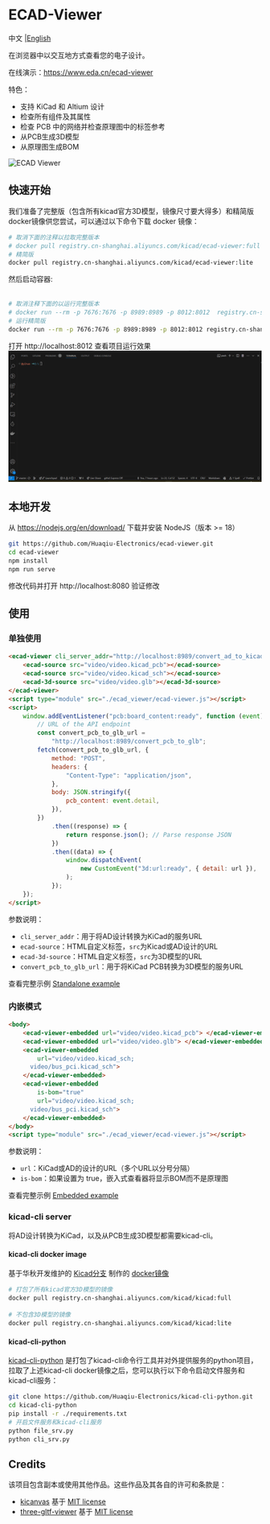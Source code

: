 # ECAD-Viewer

<p>
    中文 |<a href="README.md">English<a/>
</p>

在浏览器中以交互地方式查看您的电子设计。

在线演示：https://www.eda.cn/ecad-viewer

特色：

-   支持 KiCad 和 Altium 设计
-   检查所有组件及其属性
-   检查 PCB 中的网络并检查原理图中的标签参考
-   从PCB生成3D模型
-   从原理图生成BOM

![ECAD Viewer](docs/ecad-viewer-preview.gif)

## 快速开始

我们准备了完整版（包含所有kicad官方3D模型，镜像尺寸要大得多）和精简版docker镜像供您尝试，可以通过以下命令下载 docker 镜像：

```bash
# 取消下面的注释以拉取完整版本
# docker pull registry.cn-shanghai.aliyuncs.com/kicad/ecad-viewer:full
# 精简版
docker pull registry.cn-shanghai.aliyuncs.com/kicad/ecad-viewer:lite
```

然后启动容器:

```bash

# 取消注释下面的以运行完整版本
# docker run --rm -p 7676:7676 -p 8989:8989 -p 8012:8012  registry.cn-shanghai.aliyuncs.com/kicad/ecad-viewer:full
# 运行精简版
docker run --rm -p 7676:7676 -p 8989:8989 -p 8012:8012 registry.cn-shanghai.aliyuncs.com/kicad/ecad-viewer:lite

```

打开 http://localhost:8012 查看项目运行效果
![Quick start](docs/quick-start.gif)

## 本地开发

从 https://nodejs.org/en/download/ 下载并安装 NodeJS（版本 >= 18）

```bash
git https://github.com/Huaqiu-Electronics/ecad-viewer.git
cd ecad-viewer
npm install
npm run serve
```

修改代码并打开 http://localhost:8080 验证修改

## 使用

### 单独使用

```html
<ecad-viewer cli_server_addr="http://localhost:8989/convert_ad_to_kicad">
    <ecad-source src="video/video.kicad_pcb"></ecad-source>
    <ecad-source src="video/video.kicad_sch"></ecad-source>
    <ecad-3d-source src="video/video.glb"></ecad-3d-source>
</ecad-viewer>
<script type="module" src="./ecad_viewer/ecad-viewer.js"></script>
<script>
    window.addEventListener("pcb:board_content:ready", function (event) {
        // URL of the API endpoint
        const convert_pcb_to_glb_url =
            "http://localhost:8989/convert_pcb_to_glb";
        fetch(convert_pcb_to_glb_url, {
            method: "POST",
            headers: {
                "Content-Type": "application/json",
            },
            body: JSON.stringify({
                pcb_content: event.detail,
            }),
        })
            .then((response) => {
                return response.json(); // Parse response JSON
            })
            .then((data) => {
                window.dispatchEvent(
                    new CustomEvent("3d:url:ready", { detail: url }),
                );
            });
    });
</script>
```

参数说明：

-   `cli_server_addr`：用于将AD设计转换为KiCad的服务URL
-   `ecad-source`：HTML自定义标签，`src`为Kicad或AD设计的URL
-   `ecad-3d-source`：HTML自定义标签，`src`为3D模型的URL
-   `convert_pcb_to_glb_url`：用于将KiCad PCB转换为3D模型的服务URL

查看完整示例 [Standalone example](debug/index.html)

### 内嵌模式

```html
<body>
    <ecad-viewer-embedded url="video/video.kicad_pcb"> </ecad-viewer-embedded>
    <ecad-viewer-embedded url="video/video.glb"> </ecad-viewer-embedded>
    <ecad-viewer-embedded
        url="video/video.kicad_sch;
      video/bus_pci.kicad_sch">
    </ecad-viewer-embedded>
    <ecad-viewer-embedded
        is-bom="true"
        url="video/video.kicad_sch;
      video/bus_pci.kicad_sch">
    </ecad-viewer-embedded>
</body>
<script type="module" src="./ecad_viewer/ecad-viewer.js"></script>
```

参数说明：

-   `url`：KiCad或AD的设计的URL（多个URL以分号分隔）
-   `is-bom`：如果设置为 true，嵌入式查看器将显示BOM而不是原理图

查看完整示例 [Embedded example](debug/embedded.html)

### kicad-cli server

将AD设计转换为KiCad，以及从PCB生成3D模型都需要kicad-cli。

#### kicad-cli docker image

基于华秋开发维护的 [Kicad分支](https://github.com/Huaqiu-Electronics/kicad) 制作的 [docker镜像](https://github.com/orgs/Huaqiu-Electronics/packages/container/package/kicad)

```bash
# 打包了所有kicad官方3D模型的镜像
docker pull registry.cn-shanghai.aliyuncs.com/kicad/kicad:full

# 不包含3D模型的镜像
docker pull registry.cn-shanghai.aliyuncs.com/kicad/kicad:lite
```

#### kicad-cli-python

[kicad-cli-python](https://github.com/Huaqiu-Electronics/kicad-cli-python) 是打包了kicad-cli命令行工具并对外提供服务的python项目，拉取了上述kicad-cli docker镜像之后，您可以执行以下命令启动文件服务和kicad-cli服务：

```bash
git clone https://github.com/Huaqiu-Electronics/kicad-cli-python.git
cd kicad-cli-python
pip install -r ./requirements.txt
# 开启文件服务和kicad-cli服务
python file_srv.py
python cli_srv.py
```

## Credits

该项目包含副本或使用其他作品。这些作品及其各自的许可和条款是：

-   [kicanvas](https://github.com/theacodes/kicanvas) 基于 [MIT license](https://github.com/theacodes/kicanvas/blob/main/LICENSE.md)
-   [three-gltf-viewer](https://github.com/donmccurdy/three-gltf-viewer) 基于 [MIT license](https://github.com/donmccurdy/three-gltf-viewer/blob/main/LICENSE)
